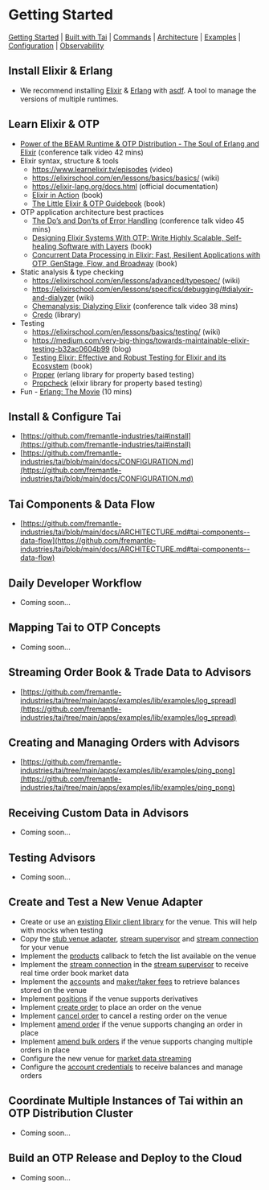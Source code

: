 # Getting Started

[Getting Started](./GETTING_STARTED.md) | [Built with Tai](./BUILT_WITH_TAI.md) | [Commands](./COMMANDS.md) | [Architecture](./ARCHITECTURE.md) | [Examples](../apps/examples/README.md) | [Configuration](./CONFIGURATION.md) | [Observability](./OBSERVABILITY.md)

## Install Elixir & Erlang

* We recommend installing [Elixir](https://github.com/asdf-vm/asdf-elixir) & [Erlang](https://github.com/asdf-vm/asdf-erlang) with [asdf](https://github.com/asdf-vm/asdf). A tool to manage the versions of multiple runtimes.

## Learn Elixir & OTP

* [Power of the BEAM Runtime & OTP Distribution - The Soul of Erlang and Elixir](https://www.youtube.com/watch?v=JvBT4XBdoUE) (conference talk video 42 mins)
* Elixir syntax, structure & tools
  * https://www.learnelixir.tv/episodes (video)
  * https://elixirschool.com/en/lessons/basics/basics/ (wiki)
  * https://elixir-lang.org/docs.html (official documentation)
  * [Elixir in Action](https://www.amazon.com/Elixir-Action-Sa%C5%A1a-Juri-cacute/dp/1617295027) (book)
  * [The Little Elixir & OTP Guidebook](https://www.amazon.com/Little-Elixir-OTP-Guidebook-ebook/dp/B0977ZYYXH) (book)
* OTP application architecture best practices
  * [The Do’s and Don’ts of Error Handling](https://www.youtube.com/watch?v=TTM_b7EJg5E) (conference talk video 45 mins)
  * [Designing Elixir Systems With OTP: Write Highly Scalable, Self-healing Software with Layers](https://www.amazon.com/Designing-Elixir-Systems-OTP-Self-healing-ebook/dp/B084NRSQB4) (book)
  * [Concurrent Data Processing in Elixir: Fast, Resilient Applications with OTP, GenStage, Flow, and Broadway](https://www.amazon.com/Concurrent-Data-Processing-Elixir-Applications/dp/1680508199/ref=sr_1_3?dchild=1&keywords=concurrent+data+processing+in+elixir&qid=1626638685&sr=8-3) (book)
* Static analysis & type checking
  * https://elixirschool.com/en/lessons/advanced/typespec/ (wiki)
  * https://elixirschool.com/en/lessons/specifics/debugging/#dialyxir-and-dialyzer (wiki)
  * [Chemanalysis: Dialyzing Elixir](https://www.youtube.com/watch?v=k4au7VioXNk) (conference talk video 38 mins)
  * [Credo](https://github.com/rrrene/credo) (library)
* Testing
  * https://elixirschool.com/en/lessons/basics/testing/ (wiki)
  * https://medium.com/very-big-things/towards-maintainable-elixir-testing-b32ac0604b99 (blog)
  * [Testing Elixir: Effective and Robust Testing for Elixir and its Ecosystem](https://www.amazon.com/Testing-Elixir-Effective-Robust-Ecosystem/dp/1680507826) (book)
  * [Proper](https://github.com/proper-testing/proper) (erlang library for property based testing)
  * [Propcheck](https://github.com/alfert/propcheck) (elixir library for property based testing)
* Fun - [Erlang: The Movie](https://www.youtube.com/watch?v=uKfKtXYLG78) (10 mins)

## Install & Configure Tai

* [https://github.com/fremantle-industries/tai#install](https://github.com/fremantle-industries/tai#install)
* [https://github.com/fremantle-industries/tai/blob/main/docs/CONFIGURATION.md](https://github.com/fremantle-industries/tai/blob/main/docs/CONFIGURATION.md)

## Tai Components & Data Flow

* [https://github.com/fremantle-industries/tai/blob/main/docs/ARCHITECTURE.md#tai-components--data-flow](https://github.com/fremantle-industries/tai/blob/main/docs/ARCHITECTURE.md#tai-components--data-flow)

## Daily Developer Workflow

* Coming soon...

## Mapping Tai to OTP Concepts

* Coming soon...

## Streaming Order Book & Trade Data to Advisors

* [https://github.com/fremantle-industries/tai/tree/main/apps/examples/lib/examples/log_spread](https://github.com/fremantle-industries/tai/tree/main/apps/examples/lib/examples/log_spread)

## Creating and Managing Orders with Advisors

* [https://github.com/fremantle-industries/tai/tree/main/apps/examples/lib/examples/ping_pong](https://github.com/fremantle-industries/tai/tree/main/apps/examples/lib/examples/ping_pong)

## Receiving Custom Data in Advisors

* Coming soon...

## Testing Advisors

* Coming soon...

## Create and Test a New Venue Adapter

* Create or use an [existing Elixir client library](https://github.com/fremantle-industries/ex_ftx) for the venue. This will help with mocks when testing
* Copy the [stub venue adapter](../apps/tai/lib/tai/venue_adapters/stub.ex), [stream supervisor](../apps/tai/lib/tai/venue_adapters/stub/stream_supervisor.ex) and [stream connection](../apps/tai/lib/tai/venue_adapters/stub/stream/connection.ex) for your venue
* Implement the [products](../apps/tai/lib/tai/venue_adapters/stub.ex#L10) callback to fetch the list available on the venue
* Implement the [stream connection](../apps/tai/lib/tai/venue_adapters/stub/stream_supervisor.ex) in the [stream supervisor](../apps/tai/lib/tai/venue_adapters/stub/stream_supervisor.ex) to receive real time order book market data
* Implement the [accounts](../apps/tai/lib/tai/venue_adapters/stub.ex#L16) and [maker/taker fees](../apps/tai/lib/tai/venue_adapters/stub.ex#L19) to retrieve balances stored on the venue
* Implement [positions](../apps/tai/lib/tai/venue_adapters/stub.ex#L22) if the venue supports derivatives
* Implement [create order](../apps/tai/lib/tai/venue_adapters/stub.ex#L25) to place an order on the venue
* Implement [cancel order](../apps/tai/lib/tai/venue_adapters/stub.ex#L28) to cancel a resting order on the venue
* Implement [amend order](../apps/tai/lib/tai/venue_adapters/stub.ex#L31) if the venue supports changing an order in place
* Implement [amend bulk orders](../apps/tai/lib/tai/venue_adapters/stub.ex#L34) if the venue supports changing multiple orders in place
* Configure the new venue for [market data streaming](../config/runtime.exs#L51)
* Configure the [account credentials](../config/runtime.exs#L86) to receive balances and manage orders

## Coordinate Multiple Instances of Tai within an OTP Distribution Cluster

* Coming soon...

## Build an OTP Release and Deploy to the Cloud

* Coming soon...
